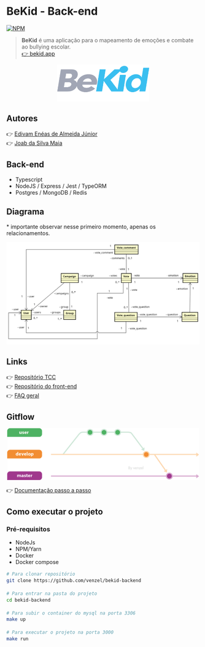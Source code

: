 # BeKid - Back-end

[![NPM](https://img.shields.io/npm/l/react)](https://github.com/venzel/bekid-backend/blob/master/LICENSE)

> **BeKid** é uma aplicação para o mapeamento de emoções e combate ao bullying escolar.<br /> <a href="http://bekid.app">👉 bekid.app</a>

<p align="center"><img src="./media/logos/bekid-v1.png" width="240" /></p>

## Autores

👉 <a href="https://www.linkedin.com/in/venzel">Edivam Enéas de Almeida Júnior</a><br />
👉 <a href="https://www.linkedin.com/in/joab-maia-383097202">Joab da Silva Maia</a>

## Back-end

-   Typescript
-   NodeJS / Express / Jest / TypeORM
-   Postgres / MongoDB / Redis

## Diagrama

\* importante observar nesse primeiro momento, apenas os relacionamentos.

<p align="center"><img src="./media/diagrams/diagram-v1.png" width="600" /></p>

## Links

👉 <a href="https://github.com/venzel/bekid-tcc">Repositório TCC</a><br />
👉 <a href="https://github.com/venzel/bekid-frontend">Repositório do front-end</a><br />
👉 [FAQ geral](./FAQ.md)

## Gitflow

<p align="center"><img src="./media/images/gitflow-v1.png" width="500" /></p>

👉 [Documentação passo a passo](./faq/gitflow.md)

## Como executar o projeto

### Pré-requisitos

-   NodeJs
-   NPM/Yarn
-   Docker
-   Docker compose

```bash
# Para clonar repositório
git clone https://github.com/venzel/bekid-backend

# Para entrar na pasta do projeto
cd bekid-backend

# Para subir o container do mysql na porta 3306
make up

# Para executar o projeto na porta 3000
make run
```
